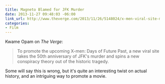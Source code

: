 ```yaml
---
title: Magneto Blamed for JFK Murder
date: 2013-11-27 09:48:03 -06:00
link_url: http://www.theverge.com/2013/11/26/5148024/x-men-viral-site-magneto-responsible-for-jfk-murder
categories:
- Film
---
```


Kwame Opam on *The Verge*:

>To promote the upcoming X-men: Days of Future Past, a new viral site takes the 50th anniversary of JFK's murder and spins a new conspiracy theory out of the historic tragedy.

Some will say this is wrong, but it's quite an interesting twist on actual history, and an intriguing way to promote a movie.

